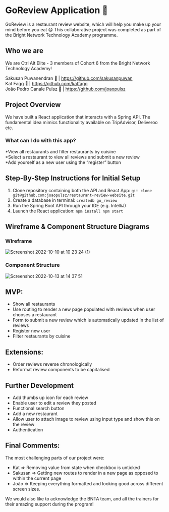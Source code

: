 # GoReview Application 🍕

GoReview is a restaurant review website, which will help you make up your mind before you eat 😋 This collaborative project was completed as part of the Bright Network Technology Academy programme. 

## Who we are 

We are Ctrl Alt Elite - 3 members of Cohort 6 from the Bright Network Technology Academy!  

Sakusan Puwanendran 🍔 | https://github.com/sakusanpuwan  
Kat Fagg 🌮 | https://github.com/katfagg  
João Pedro Canale Pulsz 🍗 | https://github.com/joaopulsz    

## Project Overview 

We have built a React application that interacts with a Spring API. The fundamental idea mimics functionality available on TripAdvisor, Deliveroo etc. 

### What can I do with this app?

*View all restaurants and filter restaurants by cuisine  
*Select a restaurant to view all reviews and submit a new review  
*Add yourself as a new user using the “register” button  

## Step-By-Step Instructions for Initial Setup 

1. Clone repository containing both the API and React App: 
``git clone git@github.com:joaopulsz/restaurant-review-website.git``
2. Create a database in terminal: 
``createdb go_review``
3. Run the Spring Boot API through your IDE (e.g. IntelliJ)
4. Launch the React application: 
``npm install
npm start``












## Wireframe & Component Structure Diagrams

### Wireframe

![Screenshot 2022-10-10 at 10 23 24 (1)](https://user-images.githubusercontent.com/108692801/195603532-7ad3a22b-974a-4cb2-a69f-8817c9a2d0bd.png) 

### Component Structure 
![Screenshot 2022-10-13 at 14 37 51](https://user-images.githubusercontent.com/37752062/195616937-b6edb9f6-0578-4e03-b696-41dbb055a2d2.png)


## MVP:

* Show all restaurants
* Use routing to render a new page populated with reviews when user chooses a restaurant
* Form to submit a new review which is automatically updated in the list of reviews
* Register new user
* Filter restaurants by cuisine

## Extensions: 

* Order reviews reverse chronologically
* Reformat review components to be capitalised

## Further Development

* Add thumbs up icon for each review
* Enable user to edit a review they posted
* Functional search button
* Add a new restaurant
* Allow user to attach image to review using <file> input type and show this on the review
* Authentication

## Final Comments: 

The most challenging parts of our project were:  

* Kat => Removing value from state when checkbox is unticked
* Sakusan => Getting new routes to render in a new page as opposed to within the current page
* João => Keeping everything formatted and looking good across different screen sizes.

We would also like to acknowledge the BNTA team, and all the trainers for their amazing support during the program!
